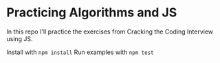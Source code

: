 # Practicing Algorithms and JS

In this repo I'll practice the exercises from Cracking the Coding Interview using JS.

Install with `npm install`
Run examples with `npm test`

